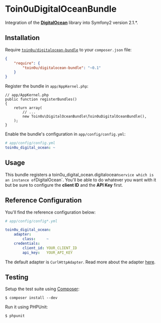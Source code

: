 Toin0uDigitalOceanBundle
========================

Integration of the [**DigitalOcean**](https://github.com/toin0u/DigitalOcean) library into Symfony2 version 2.1.*.


Installation
------------

Require [`toin0u/digitalocean-bundle`](https://packagist.org/packages/toin0u/digitalocean-bundle)
to your `composer.json` file:

```json
{
    "require": {
        "toin0u/digitalocean-bundle": "~0.1"
    }
}
```

Register the bundle in `app/AppKernel.php`:

    // app/AppKernel.php
    public function registerBundles()
    {
        return array(
            // ...
            new Toin0u\DigitalOceanBundle\Toin0uDigitalOceanBundle(),
        );
    }

Enable the bundle's configuration in `app/config/config.yml`:

``` yaml
# app/config/config.yml
toin0u_digital_ocean: ~
```

Usage
-----

This bundle registers a toin0u_digital_ocean.digitalocean` service which is an instance of `DigitalOcean`.
You'll be able to do whatever you want with it but be sure to configure the **client ID** and the **API Key** first.

Reference Configuration
-----------------------

You'll find the reference configuration below:

``` yaml
# app/config/config*.yml

toin0u_digital_ocean:
    adapter:
        class:     ~
    credentials:
        client_id: YOUR_CLIENT_ID
        api_key:   YOUR_API_KEY
```

The default adapter is `CurlHttpAdapter`. Read more about the adapter [here](https://github.com/toin0u/HttpAdapter).


Testing
-------

Setup the test suite using [Composer](http://getcomposer.org/):

    $ composer install --dev

Run it using PHPUnit:

    $ phpunit
